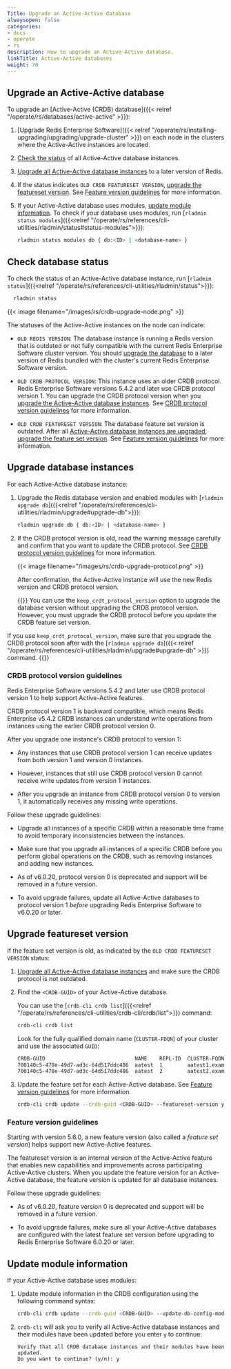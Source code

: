 ```yaml
---
Title: Upgrade an Active-Active database
alwaysopen: false
categories:
- docs
- operate
- rs
description: How to upgrade an Active-Active database.
linkTitle: Active-Active databases
weight: 70
---
```


## Upgrade an Active-Active database

To upgrade an [Active-Active (CRDB) database]({{< relref "/operate/rs/databases/active-active" >}}):

1. [Upgrade Redis Enterprise Software]({{< relref "/operate/rs/installing-upgrading/upgrading/upgrade-cluster" >}}) on each node in the clusters where the Active-Active instances are located.

1. [Check the status](#check-database-status) of all Active-Active database instances.

1. [Upgrade all Active-Active database instances](#upgrade-database-instances) to a later version of Redis.

1. If the status indicates `OLD CRDB FEATURESET VERSION`, [upgrade the featureset version](#upgrade-featureset-version). See [Feature version guidelines](#feature-version-guidelines) for more information.

1. If your Active-Active database uses modules, [update module information](#update-module-information). To check if your database uses modules, run [`rladmin status modules`]({{<relref "/operate/rs/references/cli-utilities/rladmin/status#status-modules">}}):

    ```sh
    rladmin status modules db { db:<ID> | <database-name> }
    ```

## Check database status

To check the status of an Active-Active database instance, run [`rladmin status`]({{<relref "/operate/rs/references/cli-utilities/rladmin/status">}}):

```sh
  rladmin status
```

{{< image filename="/images/rs/crdb-upgrade-node.png" >}}

The statuses of the Active-Active instances on the node can indicate:

- `OLD REDIS VERSION`: The database instance is running a Redis version that is outdated or not fully compatible with the current Redis Enterprise Software cluster version. You should [upgrade the database](#upgrade-database-instances) to a later version of Redis bundled with the cluster's current Redis Enterprise Software version.

- `OLD CRDB PROTOCOL VERSION`: This instance uses an older CRDB protocol. Redis Enterprise Software versions 5.4.2 and later use CRDB protocol version 1. You can upgrade the CRDB protocol version when you [upgrade the Active-Active database instances](#upgrade-database-instances). See [CRDB protocol version guidelines](#crdb-protocol-version-guidelines) for more information.

- `OLD CRDB FEATURESET VERSION`: The database feature set version is outdated. After all [Active-Active database instances are upgraded](#upgrade-database-instances), [upgrade the feature set version](#upgrade-featureset-version). See [Feature version guidelines](#feature-version-guidelines) for more information.

## Upgrade database instances

For each Active-Active database instance:

1. Upgrade the Redis database version and enabled modules with [`rladmin upgrade db`]({{<relref "/operate/rs/references/cli-utilities/rladmin/upgrade#upgrade-db">}}):

    ```sh
    rladmin upgrade db { db:<ID> | <database-name> }
    ```

1. If the CRDB protocol version is old, read the warning message carefully and confirm that you want to update the CRDB protocol. See [CRDB protocol version guidelines](#crdb-protocol-version-guidelines) for more information.

    {{< image filename="/images/rs/crdb-upgrade-protocol.png" >}}

    After confirmation, the Active-Active instance will use the new Redis version and CRDB protocol version.

    {{<note>}}
You can use the `keep_crdt_protocol_version` option to upgrade the database version without upgrading the CRDB protocol version. However, you must upgrade the CRDB protocol before you update the CRDB feature set version.

If you use `keep_crdt_protocol_version`, make sure that you upgrade the CRDB protocol soon after with the [`rladmin upgrade db`]({{< relref "/operate/rs/references/cli-utilities/rladmin/upgrade#upgrade-db" >}}) command.
    {{</note>}}

### CRDB protocol version guidelines

Redis Enterprise Software versions 5.4.2 and later use CRDB protocol version 1 to help support Active-Active features.

CRDB protocol version 1 is backward compatible, which means Redis Enterprise v5.4.2 CRDB instances can understand write operations from instances using the earlier CRDB protocol version 0.

After you upgrade one instance's CRDB protocol to version 1:

- Any instances that use CRDB protocol version 1 can receive updates from both version 1 and version 0 instances.

- However, instances that still use CRDB protocol version 0 cannot receive write updates from version 1 instances.

- After you upgrade an instance from CRDB protocol version 0 to version 1, it automatically receives any missing write operations.

Follow these upgrade guidelines:

- Upgrade all instances of a specific CRDB within a reasonable time frame to avoid temporary inconsistencies between the instances.

- Make sure that you upgrade all instances of a specific CRDB before you perform global operations on the CRDB, such as removing instances and adding new instances.

- As of v6.0.20, protocol version 0 is deprecated and support will be removed in a future version.

- To avoid upgrade failures, update all Active-Active databases to protocol version 1 _before_ upgrading Redis Enterprise Software to v6.0.20 or later.

## Upgrade featureset version

If the feature set version is old, as indicated by the `OLD CRDB FEATURESET VERSION` status:

1. [Upgrade all Active-Active database instances](#upgrade-database-instances) and make sure the CRDB protocol is not outdated.

1. Find the `<CRDB-GUID>` of your Active-Active database.

    You can use the [`crdb-cli crdb list`]({{<relref "/operate/rs/references/cli-utilities/crdb-cli/crdb/list">}}) command:

    ```sh
    crdb-cli crdb list
    ```

    Look for the fully qualified domain name (`CLUSTER-FDQN`) of your cluster and use the associated `GUID`:

    ```sh
    CRDB-GUID                             NAME    REPL-ID  CLUSTER-FQDN
    700140c5-478e-49d7-ad3c-64d517ddc486  aatest  1        aatest1.example.com
    700140c5-478e-49d7-ad3c-64d517ddc486  aatest  2        aatest2.example.com
    ```

1. Update the feature set for each Active-Active database. See [Feature version guidelines](#feature-version-guidelines) for more information.

    ```sh
    crdb-cli crdb update --crdb-guid <CRDB-GUID> --featureset-version yes
    ```

### Feature version guidelines

Starting with version 5.6.0, a new feature version (also called a _feature set version_) helps support new Active-Active features.

The featureset version is an internal version of the Active-Active feature that enables new capabilities and improvements across participating Active-Active clusters. When you update the feature version for an Active-Active database, the feature version is updated for all database instances.
    
Follow these upgrade guidelines:

- As of v6.0.20, feature version 0 is deprecated and support will be removed in a future version.

- To avoid upgrade failures, make sure all your Active-Active databases are configured with the latest feature set version before upgrading to Redis Enterprise Software 6.0.20 or later.

## Update module information

If your Active-Active database uses modules:

1. Update module information in the CRDB configuration using the following command syntax:

    ```sh
    crdb-cli crdb update --crdb-guid <CRDB-GUID> --update-db-config-modules true
    ```

1. `crdb-cli` will ask you to verify all Active-Active database instances and their modules have been updated before you enter `y` to continue:

    ```
    Verify that all CRDB database instances and their modules have been updated.
    Do you want to continue? (y/n): y
    ```
